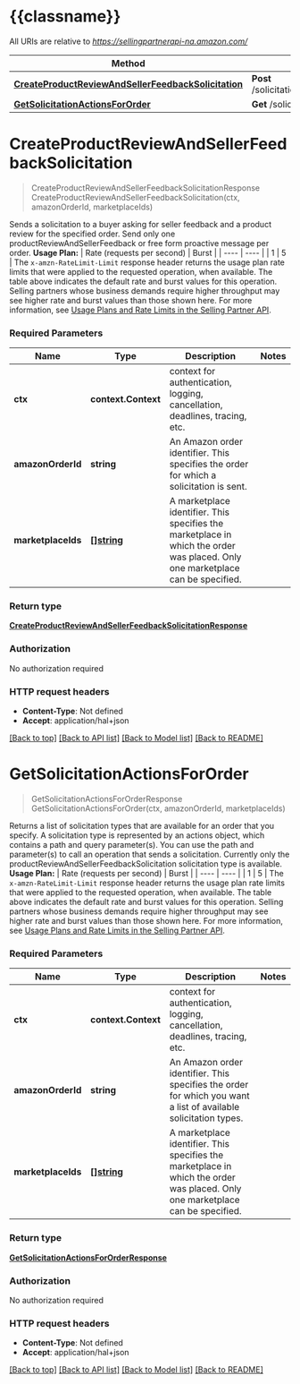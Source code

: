 # {{classname}}

All URIs are relative to *https://sellingpartnerapi-na.amazon.com/*

Method | HTTP request | Description
------------- | ------------- | -------------
[**CreateProductReviewAndSellerFeedbackSolicitation**](SolicitationsApi.md#CreateProductReviewAndSellerFeedbackSolicitation) | **Post** /solicitations/v1/orders/{amazonOrderId}/solicitations/productReviewAndSellerFeedback | 
[**GetSolicitationActionsForOrder**](SolicitationsApi.md#GetSolicitationActionsForOrder) | **Get** /solicitations/v1/orders/{amazonOrderId} | 

# **CreateProductReviewAndSellerFeedbackSolicitation**
> CreateProductReviewAndSellerFeedbackSolicitationResponse CreateProductReviewAndSellerFeedbackSolicitation(ctx, amazonOrderId, marketplaceIds)


Sends a solicitation to a buyer asking for seller feedback and a product review for the specified order. Send only one productReviewAndSellerFeedback or free form proactive message per order.  **Usage Plan:**  | Rate (requests per second) | Burst | | ---- | ---- | | 1 | 5 |  The `x-amzn-RateLimit-Limit` response header returns the usage plan rate limits that were applied to the requested operation, when available. The table above indicates the default rate and burst values for this operation. Selling partners whose business demands require higher throughput may see higher rate and burst values than those shown here. For more information, see [Usage Plans and Rate Limits in the Selling Partner API](https://developer-docs.amazon.com/sp-api/docs/usage-plans-and-rate-limits-in-the-sp-api).

### Required Parameters

Name | Type | Description  | Notes
------------- | ------------- | ------------- | -------------
 **ctx** | **context.Context** | context for authentication, logging, cancellation, deadlines, tracing, etc.
  **amazonOrderId** | **string**| An Amazon order identifier. This specifies the order for which a solicitation is sent. | 
  **marketplaceIds** | [**[]string**](string.md)| A marketplace identifier. This specifies the marketplace in which the order was placed. Only one marketplace can be specified. | 

### Return type

[**CreateProductReviewAndSellerFeedbackSolicitationResponse**](CreateProductReviewAndSellerFeedbackSolicitationResponse.md)

### Authorization

No authorization required

### HTTP request headers

 - **Content-Type**: Not defined
 - **Accept**: application/hal+json

[[Back to top]](#) [[Back to API list]](../README.md#documentation-for-api-endpoints) [[Back to Model list]](../README.md#documentation-for-models) [[Back to README]](../README.md)

# **GetSolicitationActionsForOrder**
> GetSolicitationActionsForOrderResponse GetSolicitationActionsForOrder(ctx, amazonOrderId, marketplaceIds)


Returns a list of solicitation types that are available for an order that you specify. A solicitation type is represented by an actions object, which contains a path and query parameter(s). You can use the path and parameter(s) to call an operation that sends a solicitation. Currently only the productReviewAndSellerFeedbackSolicitation solicitation type is available.  **Usage Plan:**  | Rate (requests per second) | Burst | | ---- | ---- | | 1 | 5 |  The `x-amzn-RateLimit-Limit` response header returns the usage plan rate limits that were applied to the requested operation, when available. The table above indicates the default rate and burst values for this operation. Selling partners whose business demands require higher throughput may see higher rate and burst values than those shown here. For more information, see [Usage Plans and Rate Limits in the Selling Partner API](https://developer-docs.amazon.com/sp-api/docs/usage-plans-and-rate-limits-in-the-sp-api).

### Required Parameters

Name | Type | Description  | Notes
------------- | ------------- | ------------- | -------------
 **ctx** | **context.Context** | context for authentication, logging, cancellation, deadlines, tracing, etc.
  **amazonOrderId** | **string**| An Amazon order identifier. This specifies the order for which you want a list of available solicitation types. | 
  **marketplaceIds** | [**[]string**](string.md)| A marketplace identifier. This specifies the marketplace in which the order was placed. Only one marketplace can be specified. | 

### Return type

[**GetSolicitationActionsForOrderResponse**](GetSolicitationActionsForOrderResponse.md)

### Authorization

No authorization required

### HTTP request headers

 - **Content-Type**: Not defined
 - **Accept**: application/hal+json

[[Back to top]](#) [[Back to API list]](../README.md#documentation-for-api-endpoints) [[Back to Model list]](../README.md#documentation-for-models) [[Back to README]](../README.md)

